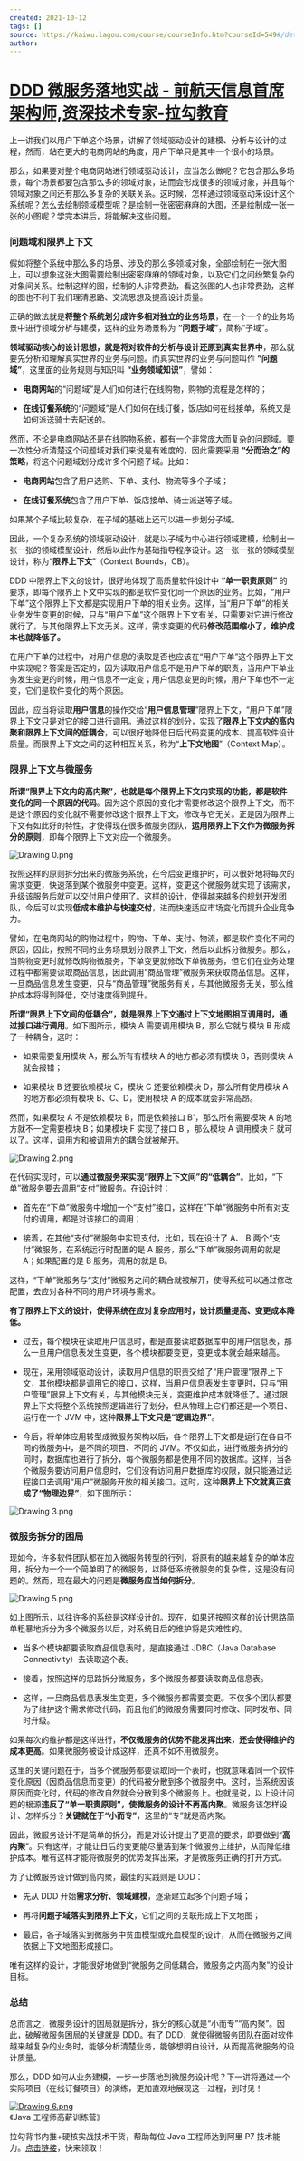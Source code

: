 ```yaml
---
created: 2021-10-12
tags: []
source: https://kaiwu.lagou.com/course/courseInfo.htm?courseId=549#/detail/pc?id=5324
author: 
---
```


# [DDD 微服务落地实战 - 前航天信息首席架构师,资深技术专家-拉勾教育](https://kaiwu.lagou.com/course/courseInfo.htm?courseId=549#/detail/pc?id=5324)


上一讲我们以用户下单这个场景，讲解了领域驱动设计的建模、分析与设计的过程，然而，站在更大的电商网站的角度，用户下单只是其中一个很小的场景。

那么，如果要对整个电商网站进行领域驱动设计，应当怎么做呢？它包含那么多场景，每个场景都要包含那么多的领域对象，进而会形成很多的领域对象，并且每个领域对象之间还有那么多复杂的关联关系。这时候，怎样通过领域驱动来设计这个系统呢？怎么去绘制领域模型呢？是绘制一张密密麻麻的大图，还是绘制成一张一张的小图呢？学完本讲后，将能解决这些问题。

### 问题域和限界上下文

假如将整个系统中那么多的场景、涉及的那么多领域对象，全部绘制在一张大图上，可以想象这张大图需要绘制出密密麻麻的领域对象，以及它们之间纷繁复杂的对象间关系。绘制这样的图，绘制的人非常费劲，看这张图的人也非常费劲，这样的图也不利于我们理清思路、交流思想及提高设计质量。

正确的做法就是**将整个系统划分成许多相对独立的业务场景**，在一个一个的业务场景中进行领域分析与建模，这样的业务场景称为 **“问题子域”**，简称“子域”。

**领域驱动核心的设计思想，就是将对软件的分析与设计还原到真实世界中**，那么就要先分析和理解真实世界的业务与问题。而真实世界的业务与问题叫作 **“问题域”**，这里面的业务规则与知识叫 **“业务领域知识”**，譬如：

-   **电商网站**的“问题域”是人们如何进行在线购物，购物的流程是怎样的；
    
-   **在线订餐系统**的“问题域”是人们如何在线订餐，饭店如何在线接单，系统又是如何派送骑士去配送的。
    

然而，不论是电商网站还是在线购物系统，都有一个非常庞大而复杂的问题域。要一次性分析清楚这个问题域对我们来说是有难度的，因此需要采用 **“分而治之”的策略**，将这个问题域划分成许多个问题子域。比如：

-   **电商网站**包含了用户选购、下单、支付、物流等多个子域；
    
-   **在线订餐系统**包含了用户下单、饭店接单、骑士派送等子域。
    

如果某个子域比较复杂，在子域的基础上还可以进一步划分子域。

因此，一个复杂系统的领域驱动设计，就是以子域为中心进行领域建模，绘制出一张一张的领域模型设计，然后以此作为基础指导程序设计。这一张一张的领域模型设计，称为“**限界上下文**”（Context Bounds，CB）。

DDD 中限界上下文的设计，很好地体现了高质量软件设计中 **“单一职责原则”** 的要求，即每个限界上下文中实现的都是软件变化同一个原因的业务。比如，“用户下单”这个限界上下文都是实现用户下单的相关业务。这样，当“用户下单”的相关业务发生变更的时候，只与“用户下单”这个限界上下文有关，只需要对它进行修改就行了，与其他限界上下文无关。这样，需求变更的代码**修改范围缩小了，维护成本也就降低了。**

在用户下单的过程中，对用户信息的读取是否也应该在“用户下单”这个限界上下文中实现呢？答案是否定的，因为读取用户信息不是用户下单的职责，当用户下单业务发生变更的时候，用户信息不一定变；用户信息变更的时候，用户下单也不一定变，它们是软件变化的两个原因。

因此，应当将读取**用户信息**的操作交给“**用户信息管理**”限界上下文，“用户下单”限界上下文只是对它的接口进行调用。通过这样的划分，实现了**限界上下文内的高内聚和限界上下文间的低耦合**，可以很好地降低日后代码变更的成本、提高软件设计质量。而限界上下文之间的这种相互关系，称为“**上下文地图**”（Context Map）。

### 限界上下文与微服务

**所谓“限界上下文内的高内聚”，也就是每个限界上下文内实现的功能，都是软件变化的同一个原因的代码**。因为这个原因的变化才需要修改这个限界上下文，而不是这个原因的变化就不需要修改这个限界上下文，修改与它无关。正是因为限界上下文有如此好的特性，才使得现在很多微服务团队，**运用限界上下文作为微服务拆分的原则**，即每个限界上下文对应一个微服务。

![Drawing 0.png](https://s0.lgstatic.com/i/image/M00/73/82/CgqCHl_GBb6AA9--AACyYcIHmOI823.png)

按照这样的原则拆分出来的微服务系统，在今后变更维护时，可以很好地将每次的需求变更，快速落到某个微服务中变更。这样，变更这个微服务就实现了该需求，升级该服务后就可以交付用户使用了。这样的设计，使得越来越多的规划开发团队，今后可以实现**低成本维护与快速交付**，进而快速适应市场变化而提升企业竞争力。

譬如，在电商网站的购物过程中，购物、下单、支付、物流，都是软件变化不同的原因，因此，按照不同的业务场景划分限界上下文，然后以此拆分微服务。那么，当购物变更时就修改购物微服务，下单变更就修改下单微服务，但它们在业务处理过程中都需要读取商品信息，因此调用“商品管理”微服务来获取商品信息。这样，一旦商品信息发生变更，只与“商品管理”微服务有关，与其他微服务无关，那么维护成本将得到降低，交付速度得到提升。

**所谓“限界上下文间的低耦合”，就是限界上下文通过上下文地图相互调用时，通过接口进行调用**。如下图所示，模块 A 需要调用模块 B，那么它就与模块 B 形成了一种耦合，这时：

-   如果需要复用模块 A，那么所有有模块 A 的地方都必须有模块 B，否则模块 A 就会报错；
    
-   如果模块 B 还要依赖模块 C，模块 C 还要依赖模块 D，那么所有使用模块 A 的地方都必须有模块 B、C、D，使用模块 A 的成本就会非常高昂。
    

然而，如果模块 A 不是依赖模块 B，而是依赖接口 B'，那么所有需要模块 A 的地方就不一定需要模块 B；如果模块 F 实现了接口 B'，那么模块 A 调用模块 F 就可以了。这样，调用方和被调用方的耦合就被解开。

![Drawing 2.png](https://s0.lgstatic.com/i/image/M00/73/82/CgqCHl_GBcuAXFTmAABd2sloOjA913.png)

在代码实现时，可以**通过微服务来实现“限界上下文间”的“低耦合”**。比如，“下单”微服务要去调用“支付”微服务。在设计时：

-   首先在“下单”微服务中增加一个“支付”接口，这样在“下单”微服务中所有对支付的调用，都是对该接口的调用；
    
-   接着，在其他“支付”微服务中实现支付，比如，现在设计了 A、 B 两个“支付”微服务，在系统运行时配置的是 A 服务，那么“下单”微服务调用的就是 A；如果配置的是 B 服务，调用的就是 B。
    

这样，“下单”微服务与“支付”微服务之间的耦合就被解开，使得系统可以通过修改配置，去应对各种不同的用户环境与需求。

**有了限界上下文的设计，使得系统在应对复杂应用时，设计质量提高、变更成本降低。**

-   过去，每个模块在读取用户信息时，都是直接读取数据库中的用户信息表，那么一旦用户信息表发生变更，各个模块都要变更，变更成本就会越来越高。
    
-   现在，采用领域驱动设计，读取用户信息的职责交给了“用户管理”限界上下文，其他模块都是调用它的接口，这样，当用户信息表发生变更时，只与“用户管理”限界上下文有关，与其他模块无关，变更维护成本就降低了。通过限界上下文将整个系统按照逻辑进行了划分，但从物理上它们都还是一个项目、运行在一个 JVM 中，这种**限界上下文只是“逻辑边界”**。
    
-   今后，将单体应用转型成微服务架构以后，各个限界上下文都是运行在各自不同的微服务中，是不同的项目、不同的 JVM。不仅如此，进行微服务拆分的同时，数据库也进行了拆分，每个微服务都是使用不同的数据库。这样，当各个微服务要访问用户信息时，它们没有访问用户数据库的权限，就只能通过远程接口去调用“用户”微服务开放的相关接口。这时，这种**限界上下文就真正变成了“物理边界”**，如下图所示：
    

![Drawing 3.png](https://s0.lgstatic.com/i/image/M00/73/76/Ciqc1F_GBdmAfKv0AAKMCqSpP-Y270.png)

### 微服务拆分的困局

现如今，许多软件团队都在加入微服务转型的行列，将原有的越来越复杂的单体应用，拆分为一个一个简单明了的微服务，以降低系统微服务的复杂性，这是没有问题的。然而，现在最大的问题是**微服务应当如何拆分**。

![Drawing 5.png](https://s0.lgstatic.com/i/image/M00/73/82/CgqCHl_GBeGAVcrZAACD8DaCIMw474.png)

如上图所示，以往许多的系统是这样设计的。现在，如果还按照这样的设计思路简单粗暴地拆分为多个微服务以后，对系统日后的维护将是灾难性的。

-   当多个模块都要读取商品信息表时，是直接通过 JDBC（Java Database Connectivity）去读取这个表。
    
-   接着，按照这样的思路拆分微服务，多个微服务都要读取商品信息表。
    
-   这样，一旦商品信息表发生变更，多个微服务都需要变更。不仅多个团队都要为了维护这个需求修改代码，而且他们的微服务需要同时修改、同时发布、同时升级。
    

如果每次的维护都是这样进行，**不仅微服务的优势不能发挥出来，还会使得维护的成本更高**。如果微服务被设计成这样，还真不如不用微服务。

这里的关键问题在于，当多个微服务都要读取同一个表时，也就意味着同一个软件变化原因（因商品信息而变更）的代码被分散到多个微服务中。这时，当系统因该原因而变化时，代码的修改自然就会分散到多个微服务上。也就是说，以上设计问题的根源**违反了“单一职责原则”，使微服务的设计不再高内聚**。微服务该怎样设计、怎样拆分？**关键就在于“小而专”**，这里的“专”就是高内聚。

因此，微服务设计不是简单的拆分，而是对设计提出了更高的要求，即要做到“**高内聚**”。只有这样，才能让日后的变更能尽量落到某个微服务上维护，从而降低维护成本。唯有这样才能将微服务的优势发挥出来，才是微服务正确的打开方式。

为了让微服务设计做到高内聚，最佳的实践则是 DDD：

-   先从 DDD 开始**需求分析、领域建模**，逐渐建立起多个问题子域；
    
-   再将**问题子域落实到限界上下文**，它们之间的关联形成上下文地图；
    
-   最后，各子域落实到微服务中贫血模型或充血模型的设计，从而在微服务之间依据上下文地图形成接口。
    

唯有这样的设计，才能很好地做到“微服务之间低耦合，微服务之内高内聚”的设计目标。

### 总结

总而言之，微服务设计的困局就是拆分，拆分的核心就是“小而专”“高内聚”。因此，破解微服务困局的关键就是 DDD。有了 DDD，就使得微服务团队在面对软件越来越复杂的业务时，能够分析清楚业务，能够想明白设计，从而提高微服务的设计质量。

那么，DDD 如何从业务建模，一步一步落地到微服务设计呢？下一讲将通过一个实际项目（在线订餐项目）的演练，更加直观地展现这一过程，到时见！

[![Drawing 6.png](https://s0.lgstatic.com/i/image/M00/73/77/Ciqc1F_GBe2AByjjAAhXSgFweBY268.png)](https://shenceyun.lagou.com/t/Mka)  
《Java 工程师高薪训练营》

拉勾背书内推+硬核实战技术干货，帮助每位 Java 工程师达到阿里 P7 技术能力。[点击链接](https://shenceyun.lagou.com/t/Mka)，快来领取！
